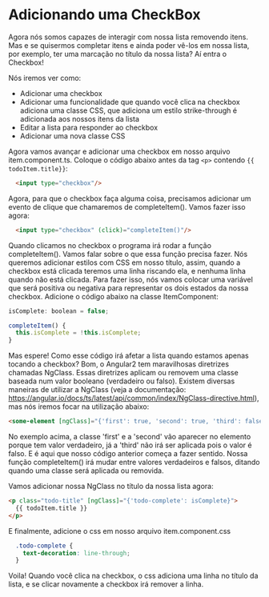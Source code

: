 # Adicionando uma CheckBox

Agora nós somos capazes de interagir com nossa lista removendo itens. Mas e se quisermos completar itens e ainda poder vê-los em nossa lista, por exemplo, ter uma marcação no título da nossa lista? Aí entra o Checkbox!

Nós iremos ver como:

* Adicionar uma checkbox
* Adicionar uma funcionalidade que quando você clica na checkbox adiciona uma classe CSS, que adiciona um estilo strike-through é adicionada aos nossos itens da lista
* Editar a lista para responder ao checkbox
* Adicionar uma nova classe CSS

Agora vamos avançar e adicionar uma checkbox em nosso arquivo item.component.ts. Coloque o código abaixo antes da tag `<p>` contendo `{{ todoItem.title}}`:

```html
  <input type="checkbox"/>
```
Agora, para que o checkbox faça alguma coisa, precisamos adicionar um evento de clique que chamaremos de completeItem(). Vamos fazer isso agora:

```html
  <input type="checkbox" (click)="completeItem()"/>
```
Quando clicamos no checkbox o programa irá rodar a função completeItem(). Vamos falar sobre o que essa função precisa fazer. Nós queremos adicionar estilos com CSS em nosso título, assim, quando a checkbox está clicada teremos uma linha riscando ela, e nenhuma linha quando não está clicada. Para fazer isso, nós vamos colocar uma variável que será positiva ou negativa para representar os dois estados da nossa checkbox. Adicione o código abaixo na classe ItemComponent:

```js
isComplete: boolean = false;

completeItem() {
  this.isComplete = !this.isComplete;
}
```

Mas espere! Como esse código irá afetar a lista quando estamos apenas tocando a checkbox? Bom, o Angular2 tem maravilhosas diretrizes chamadas NgClass. Essas diretrizes aplicam ou removem uma classe baseada num valor booleano (verdadeiro ou falso). Existem diversas maneiras de utilizar a NgClass (veja a documentação: https://angular.io/docs/ts/latest/api/common/index/NgClass-directive.html), mas nós iremos focar na utilização abaixo: 

```html
<some-element [ngClass]="{'first': true, 'second': true, 'third': false}">...</some-element>
```

No exemplo acima, a classe 'first' e a 'second' vão aparecer no elemento porque tem valor verdadeiro, já a 'third' não irá ser aplicada pois o valor é falso. E é aqui que nosso código anterior começa a fazer sentido. Nossa função completeItem() irá mudar entre valores verdadeiros e falsos, ditando quando uma classe será aplicada ou removida.

Vamos adicionar nossa NgClass no título da nossa lista agora:

```html
<p class="todo-title" [ngClass]="{'todo-complete': isComplete}">
  {{ todoItem.title }}
</p>
```

E finalmente, adicione o css em nosso arquivo item.component.css

```css
  .todo-complete {
    text-decoration: line-through;
  }
```

Voila! Quando você clica na checkbox, o css adiciona uma linha no título da lista, e se clicar novamente a checkbox irá remover a linha.
